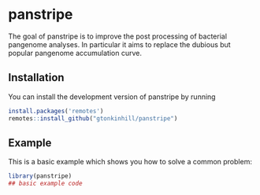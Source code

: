 
# panstripe

<!-- badges: start -->
<!-- badges: end -->

The goal of panstripe is to improve the post processing of bacterial pangenome analyses. In particular it aims to replace the dubious but popular pangenome accumulation curve.

## Installation

You can install the development version of panstripe by running

``` r
install.packages('remotes')
remotes::install_github("gtonkinhill/panstripe")
```

## Example

This is a basic example which shows you how to solve a common problem:

``` r
library(panstripe)
## basic example code
```

